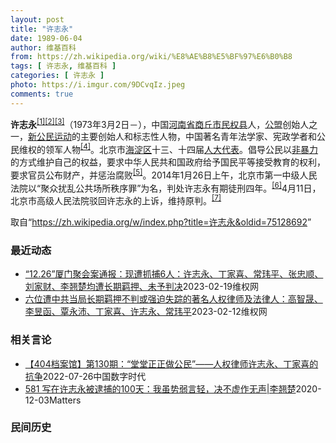 ```yaml
---
layout: post
title: "许志永"
date: 1989-06-04
author: 维基百科
from: https://zh.wikipedia.org/wiki/%E8%AE%B8%E5%BF%97%E6%B0%B8
tags: [ 许志永, 维基百科 ]
categories: [ 许志永 ]
photo: https://i.imgur.com/9DCvqIz.jpeg
comments: true
---
```

<div class="mw-parser-output">
<p><b>许志永</b><sup id="cite_ref-1" class="reference"><a href="#cite_note-1">[1]</a></sup><sup id="cite_ref-2" class="reference"><a href="#cite_note-2">[2]</a></sup><sup id="cite_ref-3" class="reference"><a href="#cite_note-3">[3]</a></sup>（1973年3月2日<span class="useeditintro" title="Template:BLP editintro">－</span>），中国<a href="/wiki/%E6%B2%B3%E5%8D%97%E7%9C%81" title="河南省">河南省</a><a href="/wiki/%E5%95%86%E4%B8%98%E5%B8%82" title="商丘市">商丘市</a><a href="/wiki/%E6%B0%91%E6%9D%83%E5%8E%BF" title="民权县">民权县</a>人，<a href="/wiki/%E5%85%AC%E7%9B%9F" title="公盟">公盟</a>创始人之一，<a href="/wiki/%E6%96%B0%E5%85%AC%E6%B0%91%E8%BF%90%E5%8A%A8" title="新公民运动">新公民运动</a>的主要创始人和标志性人物，中国著名青年法学家、宪政学者和公民维权的领军人物<sup id="cite_ref-VOA0806_4-0" class="reference"><a href="#cite_note-VOA0806-4">[4]</a></sup>。北京市<a href="/wiki/%E6%B5%B7%E6%B7%80%E5%8C%BA" title="海淀区">海淀区</a>十三、十四届<a href="/wiki/%E4%BA%BA%E5%A4%A7%E4%BB%A3%E8%A1%A8" class="mw-redirect" title="人大代表">人大代表</a>。倡导公民以<a href="/wiki/%E9%9D%9E%E6%9A%B4%E5%8A%9B" title="非暴力">非暴力</a>的方式维护自己的权益，要求中华人民共和国政府给予国民平等接受教育的权利，要求官员公布财产，并惩治腐败<sup id="cite_ref-5" class="reference"><a href="#cite_note-5">[5]</a></sup>。2014年1月26日上午，北京市第一中级人民法院以“聚众扰乱公共场所秩序罪”为名，判处许志永有期徒刑四年。<sup id="cite_ref-bpx_6-0" class="reference"><a href="#cite_note-bpx-6">[6]</a></sup>4月11日，北京市高级人民法院驳回许志永的上诉，维持原判。<sup id="cite_ref-app_7-0" class="reference"><a href="#cite_note-app-7">[7]</a></sup>
</p>
</div><!--esi <esi:include src="/esitest-fa8a495983347898/content" /> --><noscript><img src="//zh.wikipedia.org/wiki/Special:CentralAutoLogin/start?type=1x1" alt="" title="" width="1" height="1" style="border: none; position: absolute;"></noscript>
<div class="printfooter" data-nosnippet="">取自“<a dir="ltr" href="https://zh.wikipedia.org/w/index.php?title=许志永&amp;oldid=75128692">https://zh.wikipedia.org/w/index.php?title=许志永&amp;oldid=75128692</a>”</div><div id="recent-news"><h3>最近动态</h3><ul><li><a href="https://nodebe4.github.io/waimei/2023-02-19/12.26-%E5%8E%A6%E9%97%A8%E8%81%9A%E4%BC%9A%E6%A1%88%E9%80%9A%E6%8A%A5-%E7%8E%B0%E9%81%AD%E6%8A%93%E6%8D%956%E4%BA%BA-%E8%AE%B8%E5%BF%97%E6%B0%B8-%E4%B8%81%E5%AE%B6%E5%96%9C-%E5%B8%B8%E7%8E%AE%E5%B9%B3-%E5%BC%A0%E5%BF%A0%E9%A1%BA-%E5%88%98%E5%AE%B6%E8%B4%A2-%E6%9D%8E%E7%BF%98%E6%A5%9A%E5%9D%87%E9%81%AD%E9%95%BF%E6%9C%9F%E7%BE%81" title="“12.26”厦门聚会案通报：现遭抓捕6人：许志永、丁家喜、常玮平、张忠顺、刘家财、李翘楚均遭长期羁押、未予判决—— （维权网信息中心报道）2023年2月19日，本网获悉：因“12.26”厦门聚...">“12.26”厦门聚会案通报：现遭抓捕6人：许志永、丁家喜、常玮平、张忠顺、刘家财、李翘楚均遭长期羁押、未予判决</a><time>2023-02-19</time><a class="tag">维权网</a></li>
<li><a href="https://nodebe4.github.io/waimei/2023-02-12/%E5%85%AD%E4%BD%8D%E9%81%AD%E4%B8%AD%E5%85%B1%E5%BD%93%E5%B1%80%E9%95%BF%E6%9C%9F%E7%BE%81%E6%8A%BC%E4%B8%8D%E5%88%A4%E6%88%96%E5%BC%BA%E8%BF%AB%E5%A4%B1%E8%B8%AA%E7%9A%84%E8%91%97%E5%90%8D%E4%BA%BA%E6%9D%83%E5%BE%8B%E5%B8%88%E5%8F%8A%E6%B3%95%E5%BE%8B%E4%BA%BA-%E9%AB%98%E6%99%BA%E6%99%9F-%E6%9D%8E%E6%98%B1%E5%87%BD-%E8%A6%83%E6%B0%B8%E6%B2%9B-%E4%B8%81%E5%AE%B6%E5%96%9C-%E8%AE%B8%E5%BF%97%E6%B0%B8" title="六位遭中共当局长期羁押不判或强迫失踪的著名人权律师及法律人：高智晟、李昱函、覃永沛、丁家喜、许志永、常玮平—— （维权网信息中心报道）2023年2月12日，本网获悉：高智晟、李昱函、覃永沛、丁家...">六位遭中共当局长期羁押不判或强迫失踪的著名人权律师及法律人：高智晟、李昱函、覃永沛、丁家喜、许志永、常玮平</a><time>2023-02-12</time><a class="tag">维权网</a></li>
</ul></div><div id="open-opinion"><h3>相关言论</h3><ul><li><a href="https://nodebe4.github.io/opinion/2022-07-26/404%E6%A1%A3%E6%A1%88%E9%A6%86-%E7%AC%AC130%E6%9C%9F-%E5%A0%82%E5%A0%82%E6%AD%A3%E6%AD%A3%E5%81%9A%E5%85%AC%E6%B0%91-%E4%BA%BA%E6%9D%83%E5%BE%8B%E5%B8%88%E8%AE%B8%E5%BF%97%E6%B0%B8-%E4%B8%81%E5%AE%B6%E5%96%9C%E7%9A%84%E6%8A%97%E4%BA%89/" title="中国数字时代">【404档案馆】第130期：“堂堂正正做公民”——人权律师许志永、丁家喜的抗争</a><time>2022-07-26</time><a class="tag">中国数字时代</a></li>
<li><a href="https://nodebe4.github.io/opinion/2020-12-03/581-%E5%86%99%E5%9C%A8%E8%AE%B8%E5%BF%97%E6%B0%B8%E8%A2%AB%E9%80%AE%E6%8D%95%E7%9A%84100%E5%A4%A9-%E6%88%91%E8%99%BD%E5%8A%BF%E5%BC%B1%E8%A8%80%E8%BD%BB-%E5%86%B3%E4%B8%8D%E8%99%9A%E4%BD%9C%E6%97%A0%E5%A3%B0-%E6%9D%8E%E7%BF%98%E6%A5%9A/" title="野兽爱智慧">581 写在许志永被逮捕的100天：我虽势弱言轻，决不虚作无声|李翘楚</a><time>2020-12-03</time><a class="tag">Matters</a></li>
</ul></div><div id="mjls-record"><h3>民间历史</h3><ul></ul></div>